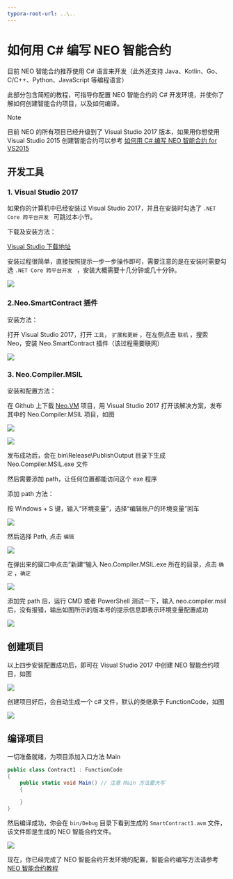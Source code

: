 ```yaml
---
typora-root-url: ..\..
---
```


# 如何用 C# 编写 NEO 智能合约

目前 NEO 智能合约推荐使用 C# 语言来开发（此外还支持 Java、Kotlin、Go、C/C++、Python、JavaScript 等编程语言）

此部分包含简短的教程，可指导你配置 NEO 智能合约的 C# 开发环境，并使你了解如何创建智能合约项目，以及如何编译。

   > [!Note]
   > 目前 NEO 的所有项目已经升级到了 Visual Studio 2017 版本，如果用你想使用 Visual Studio 2015 创建智能合约可以参考 [如何用 C# 编写 NEO 智能合约 for VS2015](getting-started-2015.md)

## 开发工具

### 1. Visual Studio 2017

如果你的计算机中已经安装过 Visual Studio 2017，并且在安装时勾选了 `.NET Core 跨平台开发 ` 可跳过本小节。

下载及安装方法：

[Visual Studio 下载地址](https://www.visualstudio.com/products/visual-studio-community-vs)

安装过程很简单，直接按照提示一步一步操作即可，需要注意的是在安装时需要勾选 `.NET Core 跨平台开发 ` ，安装大概需要十几分钟或几十分钟。

![](~/images/2017-06-02_18-18-13.jpg)

### 2.Neo.SmartContract 插件

安装方法：

打开 Visual Studio 2017，打开 ` 工具 `， ` 扩展和更新 ` ，在左侧点击 ` 联机 ` ，搜索 Neo，安装 Neo.SmartContract 插件（该过程需要联网）

![](~/images/2017-06-02_18-28-37.jpg)

### 3. Neo.Compiler.MSIL

安装和配置方法：

在 Github 上下载 [Neo.VM](https://github.com/neo-project/neo-vm) 项目，用 Visual Studio 2017 打开该解决方案，发布其中的 Neo.Compiler.MSIL 项目，如图

![](~/images/2017-06-02_18-21-53.jpg)

![](~/images/2017-06-02_18-37-44.jpg)

发布成功后，会在 bin\Release\PublishOutput 目录下生成 Neo.Compiler.MSIL.exe 文件

然后需要添加 path，让任何位置都能访问这个 exe 程序

添加 path 方法：

按 Windows + S 键，输入“环境变量”，选择“编辑账户的环境变量”回车

![](~/images/2017-06-07_12-07-03.png)


然后选择 Path, 点击 ` 编辑 `

![](~/images/2017-06-07_11-35-28.png)

在弹出来的窗口中点击”新建“输入 Neo.Compiler.MSIL.exe 所在的目录，点击 ` 确定 ` ，` 确定 `

![](~/images/2017-06-07_11-29-16.png)

添加完 path 后，运行 CMD 或者 PowerShell 测试一下，输入 neo.compiler.msil 后，没有报错，输出如图所示的版本号的提示信息即表示环境变量配置成功

![](~/images/2017-06-07_11-48-23.png)

## 创建项目

以上四步安装配置成功后，即可在 Visual Studio 2017 中创建 NEO 智能合约项目，如图

![](~/images/2017-06-07_11-51-20.png)

创建项目好后，会自动生成一个 c# 文件，默认的类继承于 FunctionCode，如图

![](~/images/2017-06-07_11-55-41.png)

## 编译项目

一切准备就绪，为项目添加入口方法 Main

```c#
public class Contract1 : FunctionCode
{
    public static void Main() // 注意 Main 方法要大写
    {

    }
}
```

然后编译成功，你会在 `bin/Debug` 目录下看到生成的 `SmartContract1.avm` 文件，该文件即是生成的 NEO 智能合约文件。

![](~/images/2017-05-11_13-21-21.jpg)

现在，你已经完成了 NEO 智能合约开发环境的配置，智能合约编写方法请参考 [NEO 智能合约教程](tutorial.md)
